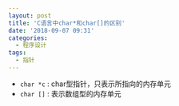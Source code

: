 ```yaml
---
layout: post
title: 'C语言中char*和char[]的区别'
date: '2018-09-07 09:31'
categories:
  - 程序设计
tags:
  - 指针
---
```


- `char *c` : char型指针，只表示所指向的内存单元
- `char []` : 表示数组型的内存单元

<!--more-->
